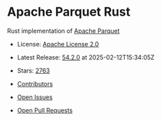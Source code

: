 # Apache Parquet Rust

Rust implementation of [Apache Parquet](https://parquet.apache.org/)


- License: [Apache License 2.0](https://spdx.org/licenses/Apache-2.0.html)
- Latest Release: [54.2.0](https://github.com/apache/arrow-rs/releases/tag/54.2.0) at 2025-02-12T15:34:05Z
- Stars: [2763](https://github.com/apache/arrow-rs/stargazers)


- [Contributors](https://github.com/apache/arrow-rs/graphs/contributors)
- [Open Issues](https://github.com/apache/arrow-rs/issues?q=sort%3Aupdated-desc+is%3Aissue+is%3Aopen)
- [Open Pull Requests](https://github.com/apache/arrow-rs/pulls?q=sort%3Aupdated-desc+is%3Apr+is%3Aopen)
